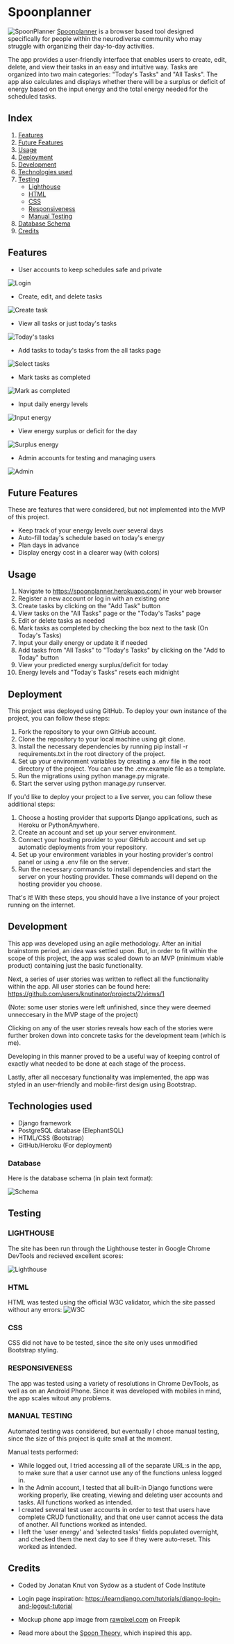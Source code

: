 # Spoonplanner

![SpoonPlanner](/media/readme/mockup_spoon.png)
<a href="https://spoonplanner.herokuapp.com/">Spoonplanner</a> is a browser based tool designed specifically for people within the neurodiverse community who may struggle with organizing their day-to-day activities.

 The app provides a user-friendly interface that enables users to create, edit, delete, and view their tasks in an easy and intuitive way. Tasks are organized into two main categories: "Today's Tasks" and "All Tasks". The app also calculates and displays whether there will be a surplus or deficit of energy based on the input energy and the total energy needed for the scheduled tasks.

## Index

1. [Features](#features)
2. [Future Features](#future-features)
3. [Usage](#usage)
4. [Deployment](#deployment)
5. [Development](#development)
6. [Technologies used](#technologies-used)
7. [Testing](#testing)
   - [Lighthouse](#lighthouse)
   - [HTML](#html)
   - [CSS](#css)
   - [Responsiveness](#responsiveness)
   - [Manual Testing](#manual-testing)
8. [Database Schema](#database-schema)
9. [Credits](#credits)

## Features

- User accounts to keep schedules safe and private

![Login](/media/readme/login.png)
- Create, edit, and delete tasks

![Create task](/media/readme/create.png)
- View all tasks or just today's tasks

![Today's tasks](/media/readme/today.png)
- Add tasks to today's tasks from the all tasks page

![Select tasks](/media/readme/add.png)
- Mark tasks as completed

![Mark as completed](/media/readme/complete.png)
- Input daily energy levels

![Input energy](/media/readme/energy.png)
- View energy surplus or deficit for the day

![Surplus energy](/media/readme/surplus.png)
- Admin accounts for testing and managing users

![Admin](/media/readme/admin.png)

## Future Features 
These are features that were considered, but not implemented into the MVP of this project.
- Keep track of your energy levels over several days
- Auto-fill today's schedule based on today's energy
- Plan days in advance
- Display energy cost in a clearer way (with colors)

## Usage

1. Navigate to https://spoonplanner.herokuapp.com/ in your web browser
2. Register a new account or log in with an existing one
3. Create tasks by clicking on the "Add Task" button
4. View tasks on the "All Tasks" page or the "Today's Tasks" page
5. Edit or delete tasks as needed
6. Mark tasks as completed by checking the box next to the task (On Today's Tasks)
7. Input your daily energy or update it if needed
8. Add tasks from "All Tasks" to "Today's Tasks" by clicking on the "Add to Today" button
9. View your predicted energy surplus/deficit for today
10. Energy levels and "Today's Tasks" resets each midnight

## Deployment

This project was deployed using GitHub. To deploy your own instance of the project, you can follow these steps:

1. Fork the repository to your own GitHub account.
2. Clone the repository to your local machine using git clone.
3. Install the necessary dependencies by running pip install -r requirements.txt in the root directory of the project.
4. Set up your environment variables by creating a .env file in the root directory of the project. You can use the .env.example file as a template.
5. Run the migrations using python manage.py migrate.
6. Start the server using python manage.py runserver.

If you'd like to deploy your project to a live server, you can follow these additional steps:

1. Choose a hosting provider that supports Django applications, such as Heroku or PythonAnywhere.
2. Create an account and set up your server environment.
3. Connect your hosting provider to your GitHub account and set up automatic deployments from your repository.
4. Set up your environment variables in your hosting provider's control panel or using a .env file on the server.
5. Run the necessary commands to install dependencies and start the server on your hosting provider. These commands will depend on the hosting provider you choose.

That's it! With these steps, you should have a live instance of your project running on the internet.


## Development

This app was developed using an agile methodology. After an initial brainstorm period, an idea was settled upon. But, in order to fit within the scope of this project, the app was scaled down to an MVP (minimum viable product) containing just the basic functionality.

Next, a series of user stories was written to reflect all the functionality within the app. All user stories can be found here: https://github.com/users/knutinator/projects/2/views/1

(Note: some user stories were left unfinished, since they were deemed unneccesary in the MVP stage of the project)

Clicking on any of the user stories reveals how each of the stories were further broken down into concrete tasks for the development team (which is me).

Developing in this manner proved to be a useful way of keeping control of exactly what needed to be done at each stage of the process.

Lastly, after all neccesary functionality was implemented, the app was styled in an user-friendly and mobile-first design using Bootstrap. 

## Technologies used

- Django framework
- PostgreSQL database (ElephantSQL)
- HTML/CSS (Bootstrap)
- GitHub/Heroku (For deployment)

### Database

Here is the database schema (in plain text format):

![Schema](/media/readme/schema.png)



## Testing

### LIGHTHOUSE

 The site has been run through the Lighthouse tester in Google Chrome DevTools and recieved excellent scores:

![Lighthouse](/media/readme/lighthouse.png)

### HTML

HTML was tested using the official W3C validator, which the site passed without any errors:
![W3C](/media/readme/w3c.png)

### CSS

CSS did not have to be tested, since the site only uses unmodified Bootstrap styling.

### RESPONSIVENESS

The app was tested using a variety of resolutions in Chrome DevTools, as well as on an Android Phone. Since it was developed with mobiles in mind, the app scales witout any problems.

### MANUAL TESTING

Automated testing was considered, but eventually I chose manual testing, since the size of this project is quite small at the moment.

Manual tests performed:
- While logged out, I tried accessing all of the separate URL:s in the app, to make sure that a user cannot use any of the functions unless logged in.
- In the Admin account, I tested that all built-in Django functions were working properly, like creating, viewing and deleting user accounts and tasks. All functions worked as intended.
- I created several test user accounts in order to test that users have complete CRUD functionality, and that one user cannot access the data of another. All functions worked as intended.
- I left the 'user energy' and 'selected tasks' fields populated overnight, and checked them the next day to see if they were auto-reset. This worked as intended.


## Credits
- Coded by Jonatan Knut von Sydow as a student of Code Institute

- Login page inspiration: https://learndjango.com/tutorials/django-login-and-logout-tutorial

- Mockup phone app image from <a href="https://www.freepik.com/free-psd/premium-mobile-phone-screen-mockup-template_3891016.htm#query=app%20mockup&position=3&from_view=keyword&track=ais">rawpixel.com</a> on Freepik

- Read more about the [Spoon Theory](https://en.wikipedia.org/wiki/Spoon_theory), which inspired this app.
